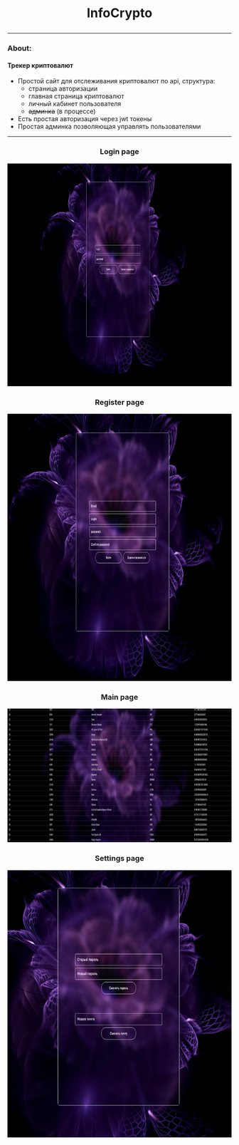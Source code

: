 # <p style="text-align: center;"> InfoCrypto
____
### About:
#### __Трекер криптовалют__
 - Простой сайт для отслеживания криптовалют по api, структура:
   - страница авторизации
   - главная страница криптовалют
   - личный кабинет пользователя
   - ~~админка~~ (в процессе)
 - Есть простая авторизация через jwt токены
 - Простая админка позволяющая управлять пользователями


___
### <p style="text-align: center;"> Login page

<p align="center">
  <img width="1000" height="500" src="imgs/img_login.png">
</p>

### <p style="text-align: center;"> Register page
<p align="center">
  <img width="800" height="600" src="imgs/img_reg.png">
</p>

### <p style="text-align: center;"> Main page
<p align="center">
  <img width="1000" height="300" src="imgs/img_bas.png">
</p>

### <p style="text-align: center;"> Settings page
<p align="center">
  <img width="800" height="600" src="imgs/img_sett.png">
</p>